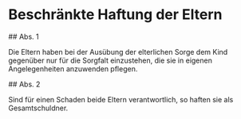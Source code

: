 # Beschränkte Haftung der Eltern



\#\# Abs. 1

 Die Eltern haben bei der Ausübung der elterlichen Sorge dem Kind gegenüber nur für die Sorgfalt einzustehen, die sie in eigenen Angelegenheiten anzuwenden pflegen.

\#\# Abs. 2

 Sind für einen Schaden beide Eltern verantwortlich, so haften sie als Gesamtschuldner. 

